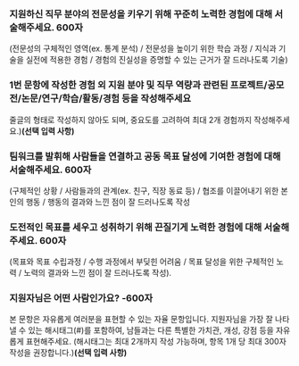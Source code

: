 ### 지원하신 직무 분야의 전문성을 키우기 위해 꾸준히 노력한 경험에 대해 서술해주세요.  600자

(전문성의 구체적인 영역(ex. 통계 분석) / 전문성을 높이기 위한 학습 과정 / 지식과 기술을 실전에 적용한 경험 / 경험의 진실성을 증명할 수 있는 근거가 잘 드러나도록 기술)



###  1번 문항에 작성한 경험 외 지원 분야 및 직무 역량과 관련된 프로젝트/공모전/논문/연구/학습/활동/경험 등을 작성해주세요

줄글의 형태로 작성하지 않아도 되며, 중요도를 고려하여 최대 2개 경험까지 작성해주세요.)**(선택 입력 사항)**





### 팀워크를 발휘해 사람들을 연결하고 공동 목표 달성에 기여한 경험에 대해 서술해주세요.  600자

(구체적인 상황 / 사람들과의 관계(ex. 친구, 직장 동료 등) / 협조를 이끌어내기 위한 본인의 행동 / 행동의 결과와 느낀 점이 잘 드러나도록 작성



### 도전적인 목표를 세우고 성취하기 위해 끈질기게 노력한 경험에 대해 서술해 주세요. 600자

(목표와 목표 수립과정 / 수행 과정에서 부딪힌 어려움 / 목표 달성을 위한 구체적인 노력 / 노력의 결과와 느낀 점이 잘 드러나도록 작성).







### 지원자님은 어떤 사람인가요? -600자

본 문항은 자유롭게 여러분을 표현할 수 있는 자율 문항입니다.
지원자님을 가장 잘 나타낼 수 있는 해시태그(#)를 포함하여, 남들과는 다른 특별한 가치관, 개성, 강점 등을 자유롭게 표현해주세요.
(해시태그는 최대 2개까지 작성 가능하며, 항목 1개 당 최대 300자 작성을 권장합니다.)**(선택 입력 사항)**